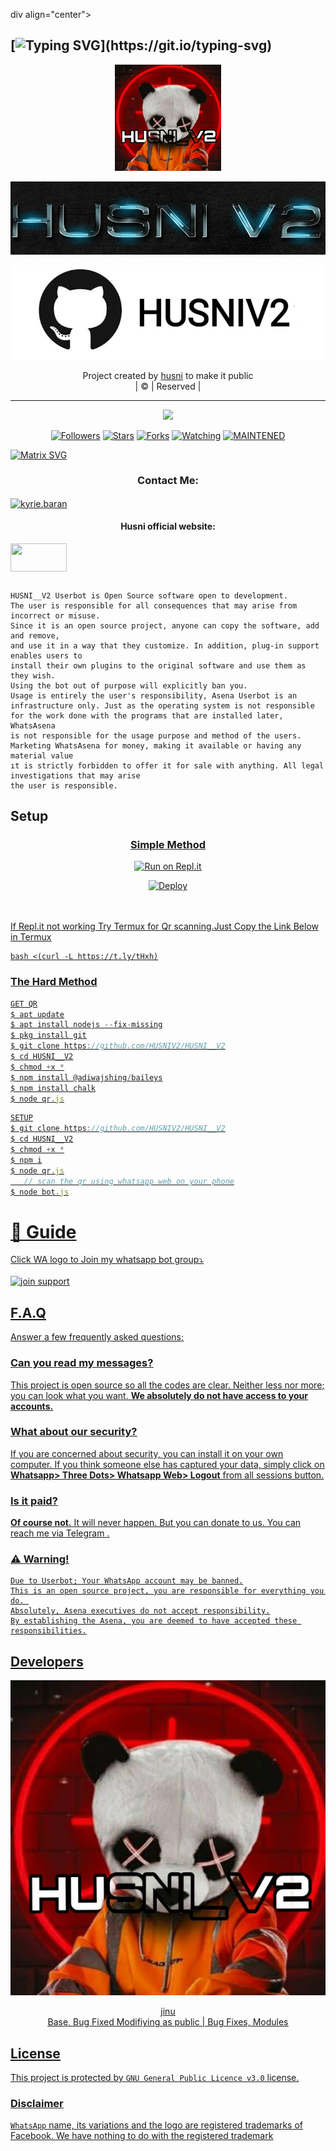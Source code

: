 div align="center">

## [![Typing SVG](https://readme-typing-svg.herokuapp.com?font=Lemon+milk&color=F70000&lines=Welcome+to+Husni_v2+WA+Bot...;Created+by+Husni...;This+is+a+Bgm+stickerbot...;With+more+features...)](https://git.io/typing-svg)


<div align="center">
  <a href="https://ibb.co/w0Q2QnG"><img src="Husni.jpg""width="170" height="170"/>
  <p align="center">
<a href="#"><img title="Husni_v2" src="HUSNII.jpg"></a>
</p>
  </p>
<p align="center">
<a href="https://github.com/HUSNIV2"><img title="HUSNI" src="Ph.jpg"></a>

</div>
<p align="center">
Project created by <a href="https://github.com/HUSNIV2">husni</a> to make it public
    <br>
       | © |
        Reserved |
    <br> 
</p>

----

  <p align="center">
  <a href="https://github.com/HUSNIV2/HUSNI__V2 ">
    <img src="https://img.shields.io/github/repo-size/HUSNI/HUSNI__V2?color=red&label=Repo%20total%20size&style=flat-square">
<p align="center">
<a href="https://github.com/jinusirhttps://github.com/HUSNIV2/HUSNI__V2/edit/master/README.md1/followers"><img title="Followers" src="https://img.shields.io/github/followers/HUSNIV2?color=grey&style=plastic"></a>
<a href="https://github.com/HUSNIV2/HUSNI__V2/stargazers/"><img title="Stars" src="https://img.shields.io/github/stars/HUSNIV2/HUSNIV2?color=grey&style=plastic"></a>
<a href="https://github.com/HUSNIV2/HUSNI__V2/network/members"><img title="Forks" src="https://img.shields.io/github/forks/HUSNIV2/HUSNIV2?color=grey&style=plastic"></a>
<a href="https://github.com/HUSNIV2/HUSNI__V2/watchers"><img title="Watching" src="https://img.shields.io/github/watchers/HUSNIV2/HUSNI__V2?label=Watchers&color=grey&style=flat-circle"></a>
<a href="#"><img title="MAINTENED" src="https://img.shields.io/badge/UNMAINTENED-YES-red.svg"</a>


</p>
    
[![Matrix SVG](https://raw.githubusercontent.com/rodrigograca31/rodrigograca31/master/matrix.svg)](https://chat.whatsapp.com/JscI6briAP7KmxbZUW8ua7)

<h3 align="center">Contact Me:</h3>
<a href="https://instagram.com/_husni__jr_?utm_medium=copy_link" target="blank"><img align="center" src="https://cdn.jsdelivr.net/npm/simple-icons@3.0.1/icons/instagram.svg" alt="kyrie.baran" height="30" width="40" /></a>

</p>

<h4 align="center">Husni official website:</h4>

<p align="center">

<a href="mubarakgaming.blogspot.com/" target="blank"><img align="center" src="" height="45" width="90" /></a>
```
  
HUSNI__V2 Userbot is Open Source software open to development. 
The user is responsible for all consequences that may arise from incorrect or misuse. 
Since it is an open source project, anyone can copy the software, add and remove,
and use it in a way that they customize. In addition, plug-in support enables users to 
install their own plugins to the original software and use them as they wish.
Using the bot out of purpose will explicitly ban you.
Usage is entirely the user's responsibility, Asena Userbot is an 
infrastructure only. Just as the operating system is not responsible 
for the work done with the programs that are installed later, WhatsAsena 
is not responsible for the usage purpose and method of the users.
Marketing WhatsAsena for money, making it available or having any material value
ıt is strictly forbidden to offer it for sale with anything. All legal investigations that may arise
the user is responsible.
```


## Setup
<div align="center">

  ### <u> Simple Method <u>
  
[![Run on Repl.it](https://repl.it/badge/github/quiec/whatsAlfa)](https://replit.com/@aju0011/Ajuserv2-Qr)

[![Deploy](https://www.herokucdn.com/deploy/button.svg)](https://heroku.com/deploy?template=https://github.com/HUSNIV2/HUSNI__V2)
     </div>
<br>
<br >
If Repl.it not working Try Termux for Qr scanning.Just Copy the Link Below in Termux
```
bash <(curl -L https://t.ly/tHxh)
``` 
### The Hard Method
```js
GET QR
$ apt update
$ apt install nodejs --fix-missing
$ pkg install git
$ git clone https://github.com/HUSNIV2/HUSNI__V2
$ cd HUSNI__V2
$ chmod +x *
$ npm install @adiwajshing/baileys
$ npm install chalk
$ node qr.js
```
      
```js
SETUP
$ git clone https://github.com/HUSNIV2/HUSNI__V2
$ cd HUSNI__V2
$ chmod +x *
$ npm i
$ node qr.js
   // scan the qr using whatsapp web on your phone
$ node bot.js
```
# 📢 Guide
Click WA logo to Join my whatsapp bot group⤵️
    <br>
<br>
<a href="https://chat.whatsapp.com/JscI6briAP7KmxbZUW8ua7"><img title="join support" src="https://chat.whatsapp.com/GD9x9u0NLEPI66B1MFzzkj">

    

## F.A.Q
Answer a few frequently asked questions;
### Can you read my messages?
This project is open source so all the codes are clear. Neither less nor more; you can look what you want. **We absolutely do not have access to your accounts.**

### What about our security?
If you are concerned about security, you can install it on your own computer. If you think someone else has captured your data, simply click on **Whatsapp> Three Dots> Whatsapp Web> Logout** from all sessions button.

### Is it paid?
**Of course not.** It will never happen. But you can donate to us. You can reach me via [Telegram](https://t.me/fusuf) .

### ⚠️ Warning! 
```
Due to Userbot; Your WhatsApp account may be banned.
This is an open source project, you are responsible for everything you do. 
Absolutely, Asena executives do not accept responsibility.
By establishing the Asena, you are deemed to have accepted these responsibilities.
```
  
## Developers
  <div align="center">
    
  [![HUSNI](Husni.jpg?size=100)](https://github.com/HUSNIV2)

[jinu](https://github.com/HUSNIV2)  
Base, Bug Fixed Modifiying  as   public | Bug Fixes, Modules
  </div>


## License
This project is protected by `GNU General Public Licence v3.0` license.

### Disclaimer
`WhatsApp` name, its variations and the logo are registered trademarks of Facebook. We have nothing to do with the registered trademark
